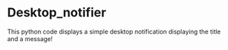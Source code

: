 # Desktop_notifier
This python code displays a simple desktop notification displaying the title and a message!
